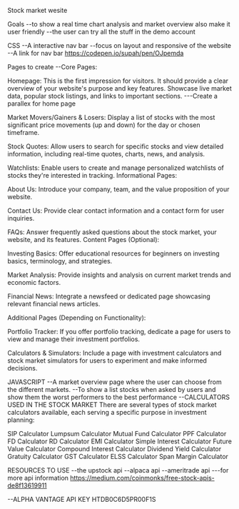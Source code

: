 Stock market wesite

Goals 
--to show a real time chart analysis and market overview also make it user friendly
--the user can try all the stuff in the demo account

CSS
--A interactive nav bar
--focus on layout and responsive of the website
--A link for nav bar
https://codepen.io/supah/pen/OJpemda

Pages to create
--Core Pages:

Homepage: This is the first impression for visitors. It should provide a clear overview of your website's purpose and key features. Showcase live market data, popular stock listings, and links to important sections.
---Create a parallex for home page

Market Movers/Gainers & Losers: Display a list of stocks with the most significant price movements (up and down) for the day or chosen timeframe.

Stock Quotes: Allow users to search for specific stocks and view detailed information, including real-time quotes, charts, news, and analysis.

Watchlists: Enable users to create and manage personalized watchlists of stocks they're interested in tracking.
Informational Pages:

About Us: Introduce your company, team, and the value proposition of your website.

Contact Us: Provide clear contact information and a contact form for user inquiries.

FAQs: Answer frequently asked questions about the stock market, your website, and its features.
Content Pages (Optional):

Investing Basics: Offer educational resources for beginners on investing basics, terminology, and strategies.

Market Analysis: Provide insights and analysis on current market trends and economic factors.

Financial News: Integrate a newsfeed or dedicated page showcasing relevant financial news articles.

Additional Pages (Depending on Functionality):

Portfolio Tracker: If you offer portfolio tracking, dedicate a page for users to view and manage their investment portfolios.

Calculators & Simulators: Include a page with investment calculators and stock market simulators for users to experiment and make informed decisions.

JAVASCRIPT
--A market overview page where the user can choose from the different markets.
--To show a list stocks when asked by users and show them the worst performers to the best performance
--CALCULATORS USED IN THE STOCK MARKET
There are several types of stock market calculators available, each serving a specific purpose in investment planning:

‍SIP Calculator
Lumpsum Calculator
Mutual Fund Calculator
PPF Calculator
‍FD Calculator
‍RD Calculator
‍EMI Calculator
‍Simple Interest Calculator
‍Future Value Calculator
‍Compound Interest Calculator
‍Dividend Yield Calculator
‍Gratuity Calculator
‍GST Calculator
‍ELSS Calculator
‍Span Margin Calculator

RESOURCES TO USE
--the upstock api
--alpaca api
--ameritrade api
---for more api information https://medium.com/coinmonks/free-stock-apis-de8f13619911


--ALPHA VANTAGE API KEY HTDB0C6D5PR00F1S